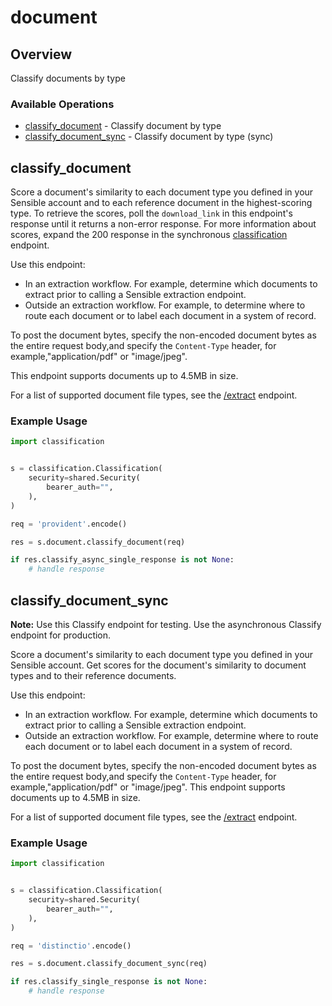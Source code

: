 # document

## Overview

Classify documents by type

### Available Operations

* [classify_document](#classify_document) - Classify document by type
* [classify_document_sync](#classify_document_sync) - Classify document by type (sync)

## classify_document

Score a document's similarity to each document type you defined in your Sensible account and to each reference document in the highest-scoring type.
To retrieve the scores, poll the `download_link` in this endpoint's response until it returns a non-error response.
For more information about scores, expand the 200 response in the synchronous [classification](ref:classify-document-sync) endpoint.

Use this endpoint:

 - In an extraction workflow. For example, determine which documents to extract prior to calling a Sensible extraction endpoint.
 - Outside an extraction workflow. For example, to determine where to route each document or to label each document in a system of record.

To post the document bytes, specify the non-encoded document bytes as the entire request body,and specify the `Content-Type` header, for example,"application/pdf" or "image/jpeg".

This endpoint supports documents up to 4.5MB in size.

For a list of supported document file types, see the [/extract](ref:extract-data-from-a-document) endpoint.


### Example Usage

```python
import classification


s = classification.Classification(
    security=shared.Security(
        bearer_auth="",
    ),
)

req = 'provident'.encode()

res = s.document.classify_document(req)

if res.classify_async_single_response is not None:
    # handle response
```

## classify_document_sync


**Note:** Use this Classify endpoint for testing. Use the asynchronous Classify endpoint for production.

Score a document's similarity to each document type you defined in your Sensible account. Get scores for the document's similarity to document types and to their reference documents.

Use this endpoint:

 - In an extraction workflow. For example, determine which documents to extract prior to calling a Sensible extraction endpoint.
 - Outside an extraction workflow. For example, determine where to route each document or to label each document in a system of record.

To post the document bytes, specify the non-encoded document bytes as the entire request body,and specify the `Content-Type` header, for example,"application/pdf" or "image/jpeg".
This endpoint supports documents up to 4.5MB in size.

For a list of supported document file types, see the [/extract](ref:extract-data-from-a-document) endpoint.


### Example Usage

```python
import classification


s = classification.Classification(
    security=shared.Security(
        bearer_auth="",
    ),
)

req = 'distinctio'.encode()

res = s.document.classify_document_sync(req)

if res.classify_single_response is not None:
    # handle response
```
